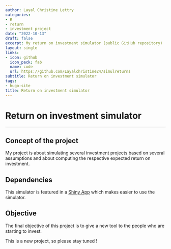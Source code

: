 ```yaml
---
author: Layal Christine Lettry
categories:
- R
- return
- investment project
date: "2022-10-13"
draft: false
excerpt: My return on investment simulator (public GitHub repository)
layout: single
links:
- icon: github
  icon_pack: fab
  name: code
  url: https://github.com/Layalchristine24/simulreturns
subtitle: Return on investment simulator
tags:
- hugo-site
title: Return on investment simulator
---
```

# Return on investment simulator
---

## Concept of the project
My project is about simulating several investment projects based on several assumptions and about computing the respective expected return on investment.

## Dependencies
This simulator is featured in a [Shiny App](https://github.com/Layalchristine24/shinyreturns) which makes easier to use
the simulator.

## Objective
The final objective of this project is to give a new tool to the people 
who are starting to invest.

This is a new project, so please stay tuned ! 
